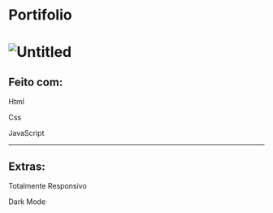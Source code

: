 <h1>Portifolio<h1>
  
 ![Untitled](https://user-images.githubusercontent.com/82295321/134816259-09dc440a-0e8e-4acf-9935-bd473329bd8d.png)

  
  <h2> Feito com:</h2>
  <p> Html </p>
  <p> Css </p>
  <p> JavaScript </p>
  
  <hr>
  
  <h2> Extras: </h2>
  <p> Totalmente Responsivo </p>
  <p> Dark Mode </p>
  
